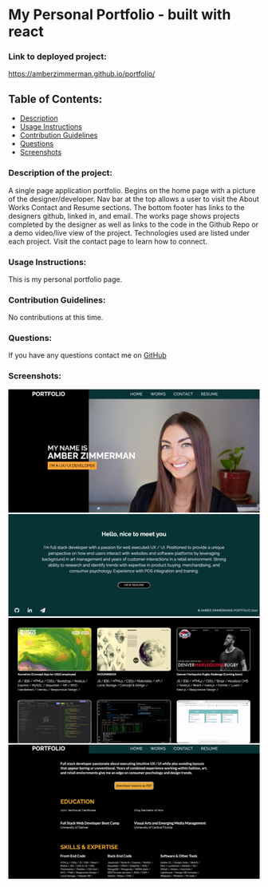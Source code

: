 # My Personal Portfolio - built with react

### Link to deployed project:

https://amberzimmerman.github.io/portfolio/

## Table of Contents:

- [Description](#description)
- [Usage Instructions](#usage-instructions)
- [Contribution Guidelines](#contribution-guidelines)
- [Questions](#questions)
- [Screenshots](#screenshot)

### Description of the project:

A single page application portfolio. Begins on the home page with a picture of the designer/developer. Nav bar at the top allows a user to visit the About Works Contact and Resume sections. The bottom footer has links to the designers github, linked in, and email. The works page shows projects completed by the designer as well as links to the code in the Github Repo or a demo video/live view of the project. Technologies used are listed under each project. Visit the contact page to learn how to connect.

### Usage Instructions:

This is my personal portfolio page.

### Contribution Guidelines:

No contributions at this time.

### Questions:

If you have any questions contact me on [GitHub](https://github.com/AmberZimmerman)

### Screenshots:

![Main](./src/images/site-ss1.png)
![About](./src/images/site-ss2.png)
![Works](./src/images/site-ss3.png)
![Resume](./src/images/site-ss4.png)

